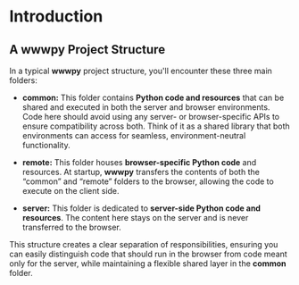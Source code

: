 # Introduction 

## A wwwpy Project Structure

In a typical **wwwpy** project structure, you'll encounter these three main folders:

- **common:** This folder contains **Python code and resources** that can be shared and executed in both the server and browser environments. Code here should avoid using any server- or browser-specific APIs to ensure compatibility across both. Think of it as a shared library that both environments can access for seamless, environment-neutral functionality.

- **remote:** This folder houses **browser-specific Python code** and resources. At startup, **wwwpy** transfers the contents of both the “common” and “remote” folders to the browser, allowing the code to execute on the client side.

- **server:** This folder is dedicated to **server-side Python code and resources**. The content here stays on the server and is never transferred to the browser.

This structure creates a clear separation of responsibilities, ensuring you can easily distinguish code that should run in the browser from code meant only for the server, while maintaining a flexible shared layer in the **common** folder.

